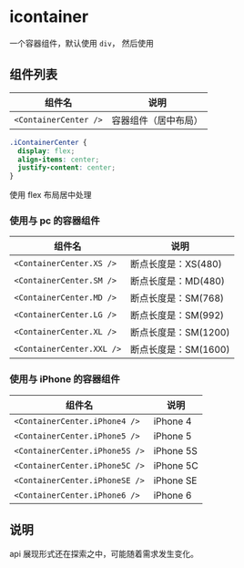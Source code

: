 # icontainer

一个容器组件，默认使用 `div`， 然后使用

## 组件列表

|组件名|说明|
|---|---|
|`<ContainerCenter />`|容器组件（居中布局）|

```css
.iContainerCenter {
  display: flex;
  align-items: center;
  justify-content: center;
}
```

使用 flex 布局居中处理

### 使用与 pc 的容器组件

|组件名|说明|
|---|---|
|`<ContainerCenter.XS />`|断点长度是：XS(480)|
|`<ContainerCenter.SM />`|断点长度是：MD(480)|
|`<ContainerCenter.MD />`|断点长度是：SM(768)|
|`<ContainerCenter.LG />`|断点长度是：SM(992)|
|`<ContainerCenter.XL />`|断点长度是：SM(1200)|
|`<ContainerCenter.XXL />`|断点长度是：SM(1600)|

### 使用与 iPhone 的容器组件

|组件名|说明|
|---|---|
|`<ContainerCenter.iPhone4 />`|iPhone 4|
|`<ContainerCenter.iPhone5 />`|iPhone 5|
|`<ContainerCenter.iPhone5S />`|iPhone 5S|
|`<ContainerCenter.iPhone5C />`|iPhone 5C|
|`<ContainerCenter.iPhoneSE />`|iPhone SE|
|`<ContainerCenter.iPhone6 />`|iPhone 6|

## 说明

api 展现形式还在探索之中，可能随着需求发生变化。
